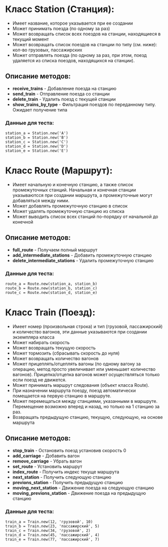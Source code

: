 # Класс Station (Станция):

- Имеет название, которое указывается при ее создании
- Может принимать поезда (по одному за раз)
- Может возвращать список всех поездов на станции, находящиеся в текущий момент
- Может возвращать список поездов на станции по типу (см. ниже): кол-во грузовых, пассажирских
- Может отправлять поезда (по одному за раз, при этом, поезд удаляется из списка поездов, находящихся на станции).

## Описание методов:
- **receive_trains** - Добавление поезда на станцию
- **send_train** - Отправление поезда со станции
- **delete_train** - Удалить поезд с текущей станции
- **show_trains_by_type** - Фильтрация поездов по переданному типу. Ожидает получение типа

### Данные для теста:
```
station_a = Station.new('A')
station_b = Station.new('B')
station_c = Station.new('C')
station_d = Station.new('D')
station_e = Station.new('E')
```

# Класс Route (Маршрут):

- Имеет начальную и конечную станцию, а также список промежуточных станций. Начальная и конечная станции указываютсся при создании маршрута, а промежуточные могут добавляться между ними.
- Может добавлять промежуточную станцию в список
- Может удалять промежуточную станцию из списка
- Может выводить список всех станций по-порядку от начальной до конечной

## Описание методов:
- **full_route** - Получаем полный маршрут
- **add_intermediate_stations** - Добавить промежуточную станцию
- **delete_intermediate_stations** - Удалить промежуточную станцию

### Данные для теста:
```
route_a = Route.new(station_a, station_b)
route_b = Route.new(station_b, station_c)
route_c = Route.new(station_d, station_e)
```

# Класс Train (Поезд):

- Имеет номер (произвольная строка) и тип (грузовой, пассажирский) и количество вагонов, эти данные указываются при создании экземпляра класса
- Может набирать скорость
- Может возвращать текущую скорость
- Может тормозить (сбрасывать скорость до нуля)
- Может возвращать количество вагонов
- Может прицеплять/отцеплять вагоны (по одному вагону за операцию, метод просто увеличивает или уменьшает количество вагонов). Прицепка/отцепка вагонов может осуществляться только если поезд не движется.
- Может принимать маршрут следования (объект класса Route). 
- При назначении маршрута поезду, поезд автоматически помещается на первую станцию в маршруте.
- Может перемещаться между станциями, указанными в маршруте. Перемещение возможно вперед и назад, но только на 1 станцию за раз.
- Возвращать предыдущую станцию, текущую, следующую, на основе маршрута

## Описание методов:
- **stop_train** - Остановить поезд установив скорость 0
- **add_carriage** - Добавить вагон
- **remove_carriage** - Убрать вагон
- **set_route** - Установить маршрут
- **index_route** - Получить индекс текуще маршрута
- **next_station** - Получить следующую станцию
- **previons_station** - Получить предыдущую станцию
- **moving_next_station** - Движение поезда на следующую станцию
- **moving_previons_station** - Движение поезда на предыдущую станцию

### Данные для теста:
```
train_a = Train.new(12, 'грузовой', 10)
train_b = Train.new(23, 'пассажирский', 5)
train_c = Train.new(34, 'грузовой', 2)
train_d = Train.new(45, 'пассажирский', 4)
train_e = Train.new(77, 'пассажирский', 7)
```
